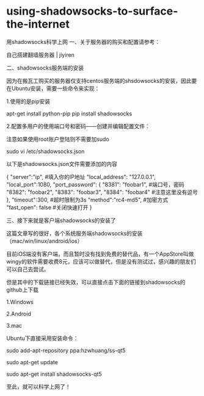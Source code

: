 # using-shadowsocks-to-surface-the-internet
用shadowsocks科学上网
一、关于服务器的购买和配置请参考：

自己搭建翻墙服务器 | jiyiren

二、shadowsocks服务端的安装

因为在搬瓦工购买的服务器仅支持centos服务端的shsdowsocks的安装，因此要在Ubuntu安装，需要一些命令来实现：

1.使用的是pip安装

apt-get install python-pip
pip install shadowsocks 

 2.配置多用户的使用端口号和密码——创建并编辑配置文件：

注意如果使用root账户登陆则不需要加sudo

sudo vi /etc/shadowsocks.json


以下是shadowsocks.json文件需要添加的内容

{
	"server":"ip", #填入你的IP地址
	"local_address": "127.0.0.1",
	"local_port":1080, 
	"port_password": 
		{ 
			"8381": "foobar1", #端口号，密码
			"8382": "foobar2", 
			"8383": "foobar3", 
			"8384": "foobar4" #注意这里没有逗号 
		},
	"timeout":300, #超时限制为3s 
	"method":"rc4-md5", #加密方式 
	"fast_open": false #关闭快速打开 
}

三、接下来就是客户端shadowsocks的安装了

这篇文章写的很好，各个系统服务端shadowsocks的安装（mac/win/linux/android/ios）

目前iOS端没有客户端，而且暂时没有找到免费的替代品，有一个AppStore叫做wingy的软件需要收费8元，应该可以做替代，但是没有测试过，感兴趣的朋友们可以自己去尝试。

但是其中的下载链接已经失效，可以直接点击下面的链接到shadowsocks的github上下载

1.Windows

2.Android

3.mac

Ubuntu下直接采用安装命令：

sudo add-apt-repository ppa:hzwhuang/ss-qt5

sudo apt-get update

sudo apt-get install shadowsocks-qt5

至此，就可以科学上网了！
